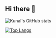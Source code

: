 ## Hi there 👋

![Kunal's GitHub stats](https://github-readme-stats.vercel.app/api?username=Kunalverse&hide=contribs,prs)

[![Top Langs](https://github-readme-stats.vercel.app/api/top-langs/?username=Kunalverse&layout=donut-vertical)](https://github.com/anuraghazra/github-readme-stats)

<!--
**Kunalverse/Kunalverse** is a ✨ _special_ ✨ repository because its `README.md` (this file) appears on your GitHub profile.

Here are some ideas to get you started:

- 🔭 I’m currently working on ...
- 🌱 I’m currently learning ...
- 👯 I’m looking to collaborate on ...
- 🤔 I’m looking for help with ...
- 💬 Ask me about ...
- 📫 How to reach me: ...
- 😄 Pronouns: ...
- ⚡ Fun fact: ...
-->
